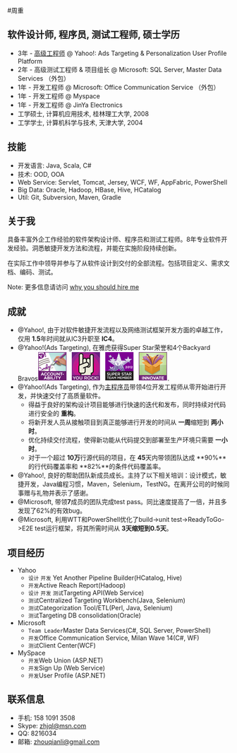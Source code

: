 #周重
## 软件设计师, 程序员, 测试工程师, 硕士学历
   * 3年 - [高级工程师](../images/backyard.png) @ Yahoo!: Ads Targeting & Personalization User Profile Platform
   * 2年 - 高级测试工程师 & 项目组长 @ Microsoft: SQL Server, Master Data Services （外包） 
   * 1年  - 开发工程师 @ Microsoft: Office Communication Service （外包）
   * 1年  - 开发工程师 @ Myspace
   * 1年  - 开发工程师 @ JinYa Electronics
   * 工学硕士, 计算机应用技术, 桂林理工大学, 2008
   * 工学学士, 计算机科学与技术, 天津大学, 2004
   
## 技能
   * 开发语言: Java, Scala, C#
   * 技术: OOD, OOA
   * Web Service: Servlet, Tomcat, Jersey, WCF, WF, AppFabric, PowerShell
   * Big Data: Oracle, Hadoop, HBase, Hive, HCatalog
   * Util: Git, Subversion, Maven, Gradle 

## 关于我
具备丰富外企工作经验的软件架构设计师、程序员和测试工程师。8年专业软件开发经验。洞悉敏捷开发方法和流程，并能在实施阶段持续创新。

在实际工作中领导并参与了从软件设计到交付的全部流程。包括项目定义、需求文档、编码、测试。

Note: 更多信息请访问 [why you should hire me](whyhire/out/index.html)

## 成就
   * @Yahoo!, 由于对软件敏捷开发流程以及网络测试框架开发方面的卓越工作，仅用 **1.5**年时间就从IC3升职至 **IC4**。
   * @Yahoo!(Ads Targeting), 在雅虎获得Super Star荣誉和4个Backyard Bravos[![bravo](../images/bravo.png)](../images/backyard.png).
   * @Yahoo!(Ads Targeting), 作为[主程序员](../images/tapi.png)带领4位开发工程师从零开始进行开发，并快速交付了高质量软件。
      - 得益于良好的架构设计项目能够进行快速的迭代和发布，同时持续对代码进行安全的 **重构**。
      - 将新开发人员从接触项目到真正能够进行开发的时间从 **一周**缩短到 **两小时**。
      - 优化持续交付流程，使得新功能从代码提交到部署至生产环境只需要 **一小时**。
      - 对于一个超过 **10万**行源代码的项目，在 **45**天内带领团队达成 **90%**的行代码覆盖率和 **82%**的条件代码覆盖率。
   * @Yahoo!, 良好的帮助团队新成员成长。主持了以下相关培训：设计模式，敏捷开发，Java编程习惯，Maven，Selenium，TestNG。在离开公司的时候同事赠与礼物并表示了感谢。
   * @Microsoft, 带领**7**成员的团队完成test pass。同比速度提高了一倍，并且多发现了62%的有效bug。 
   * @Microsoft, 利用WTT和PowerShell优化了build->unit test->ReadyToGo->E2E test运行框架，将其所需时间从 **3天缩短到0.5天**。

## 项目经历
   * Yahoo
     - `设计` `开发` Yet Another Pipeline Builder(HCatalog, Hive)
     - `开发`Active Reach Report(Hadoop)
     - `设计` `开发` `测试`Targeting API(Web Service)
     - `测试`Centralized Targeting Workbench(Java, Selenium)
     - `测试`Categorization Tool/ETL(Perl, Java, Selenium)
     - `测试`Targeting DB consolidation(Oracle)
   * Microsoft
     - `Team Leader`Master Data Services(C#, SQL Server, PowerShell)
     - `开发`Office Communication Service, Milan Wave 14(C#, WF)
     - `测试`Client Center(WCF)
   * MySpace
     - `开发`Web Union (ASP.NET)
     - `开发`Sign Up (Web Service)
     - `开发`User Profile (ASP.NET)
     
## 联系信息
   * 手机: 158 1091 3508
   * Skype: zhjql@msn.com
   * QQ: 8216034
   * 邮箱: zhouqianli@gmail.com